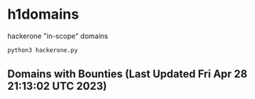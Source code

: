 # h1domains
hackerone "in-scope" domains

`python3 hackerone.py`
## Domains with Bounties (Last Updated Fri Apr 28 21:13:02 UTC 2023)
```

```
